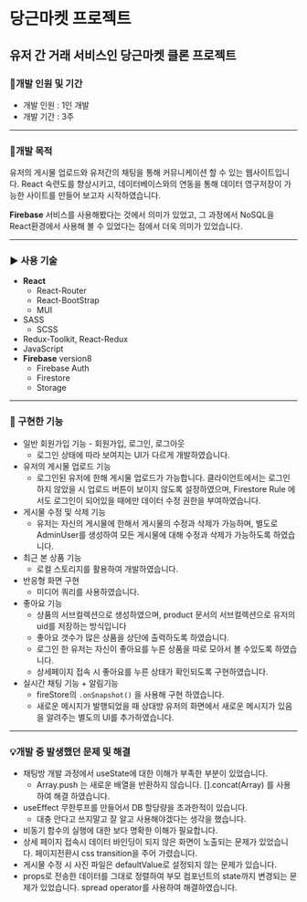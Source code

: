 # 당근마켓 프로젝트

## 유저 간 거래 서비스인 당근마켓 클론 프로젝트

### 🚩개발 인원 및 기간

- 개발 인원 : 1인 개발
- 개발 기간 : 3주

---

### 🌝개발 목적

유저의 게시물 업로드와 유저간의 채팅을 통해 커뮤니케이션 할 수 있는 웹사이트입니다. React 숙련도를 향상시키고, 데이터베이스와의 연동을 통해 데이터 영구저장이 가능한 사이트를 만들어 보고자 시작하였습니다.

**Firebase** 서비스를 사용해봤다는 것에서 의미가 있었고, 그 과정에서 NoSQL을 React환경에서 사용해 볼 수 있었다는 점에서 더욱 의미가 있었습니다.

---

### ▶️ 사용 기술

- **React**
  - React-Router
  - React-BootStrap
  - MUI
- SASS
  - SCSS
- Redux-Toolkit, React-Redux
- JavaScript
- **Firebase** version8
  - Firebase Auth
  - Firestore
  - Storage

---

### 🎯 구현한 기능

- 일반 회원가입 기능 - 회원가입, 로그인, 로그아웃
  - 로그인 상태에 따라 보여지는 UI가 다르게 개발하였습니다.
- 유저의 게시물 업로드 기능
  - 로그인된 유저에 한해 게시물 업로드가 가능합니다. 클라이언트에서는 로그인 하지 않았을 시 업로드 버튼이 보이지 않도록 설정하였으며, Firestore Rule 에서도 로그인이 되어있을 때에만 데이터 수정 권한을 부여하였습니다.
- 게시물 수정 및 삭제 기능
  - 유저는 자신의 게시물에 한해서 게시물의 수정과 삭제가 가능하며, 별도로 AdminUser를 생성하여 모든 게시물에 대해 수정과 삭제가 가능하도록 하였습니다.
- 최근 본 상품 기능
  - 로컬 스토리지를 활용하여 개발하였습니다.
- 반응형 화면 구현
  - 미디어 쿼리를 사용하였습니다.
- 좋아요 기능
  - 상품의 서브컬렉션으로 생성하였으며, product 문서의 서브컬렉션으로 유저의 uid를 저장하는 방식입니다
  - 좋아요 갯수가 많은 상품을 상단에 출력하도록 하였습니다.
  - 로그인 한 유저는 자신이 좋아요를 누른 상품을 따로 모아서 볼 수있도록 하였습니다.
  - 상세페이지 접속 시 좋아요를 누른 상태가 확인되도록 구현하였습니다.
- 실시간 채팅 기능 + 알림기능
  - fireStore의 `.onSnapshot()` 을 사용해 구현 하였습니다.
  - 새로운 메시지가 발행되었을 때 상대방 유저의 화면에서 새로운 메시지가 있음을 알려주는 별도의 UI를 추가하였습니다.

---

### 💡개발 중 발생했던 문제 및 해결

- 채팅방 개발 과정에서 useState에 대한 이해가 부족한 부분이 있었습니다.
  - Array.push 는 새로운 배열을 반환하지 않습니다. [].concat(Array) 를 사용하여 해결 하였습니다.
- useEffect 무한루프를 만들어서 DB 할당량을 초과한적이 있습니다.
  - 대충 안다고 쓰지말고 잘 알고 사용해야겠다는 생각을 했습니다.
- 비동기 함수의 실행에 대한 보다 명확한 이해가 필요합니다.
- 상세 페이지 접속시 데이터 바인딩이 되지 않은 화면이 노출되는 문제가 있었습니다. 페이지전환시 css transition을 주어 가렸습니다.
- 게시물 수정 시 사진 파일은 defaultValue로 설정되지 않는 문제가 있습니다.
- props로 전송한 데이터를 그대로 정렬하여 부모 컴포넌트의 state까지 변경되는 문제가 있었습니다. spread operator를 사용하여 해결하였습니다.
